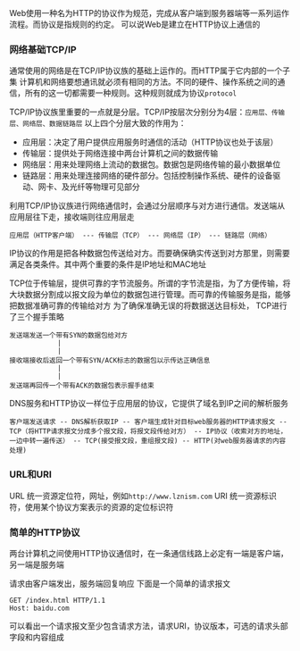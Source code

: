 Web使用一种名为HTTP的协议作为规范，完成从客户端到服务器端等一系列运作流程。而协议是指规则的约定。
可以说Web是建立在HTTP协议上通信的

### 网络基础TCP/IP
通常使用的网络是在TCP/IP协议族的基础上运作的。而HTTP属于它内部的一个子集
计算机和网络要想通讯就必须有相同的方法。不同的硬件、操作系统之间的通信，所有的这一切都需要一种规则。这种规则就成为协议`protocol`

TCP/IP协议族里重要的一点就是分层。TCP/IP按层次分别分为4层：`应用层、传输层、网络层、数据链路层`
以上四个分层大致的作用为：
* 应用层：决定了用户提供应用服务时通信的活动（HTTP协议也处于该层）
* 传输层：提供处于网络连接中两台计算机之间的数据传输
* 网络层：用来处理网络上流动的数据包。数据包是网络传输的最小数据单位
* 链路层：用来处理连接网络的硬件部分。包括控制操作系统、硬件的设备驱动、网卡、及光纤等物理可见部分

利用TCP/IP协议族进行网络通信时，会通过分层顺序与对方进行通信。发送端从应用层往下走，接收端则往应用层走

```
应用层（HTTP客户端） --- 传输层（TCP） --- 网络层（IP） --- 链路层（网络）
```

IP协议的作用是把各种数据包传送给对方。而要确保确实传送到对方那里，则需要满足各类条件。其中两个重要的条件是IP地址和MAC地址

TCP位于传输层，提供可靠的字节流服务。所谓的字节流是指，为了方便传输，将大块数据分割成以报文段为单位的数据包进行管理。而可靠的传输服务是指，能够把数据准确可靠的传输给对方
为了确保准确无误的将数据送达目标处， TCP进行了三个握手策略

```
发送端发送一个带有SYN的数据包给对方
			|
			|
接收端接收后返回一个带有SYN/ACK标志的数据包以示传达正确信息
			|
			|
发送端再回传一个带有ACK的数据包表示握手结束
```

DNS服务和HTTP协议一样位于应用层的协议，它提供了域名到IP之间的解析服务

```
客户端发送请求 -- DNS解析获取IP -- 客户端生成针对目标web服务器的HTTP请求报文 -- TCP（将HTTP请求报文分成多个报文段，将报文段传给对方） -- IP协议（收索对方的地址，一边中转一遍传送） -- TCP(接受报文段，重组报文段) -- HTTP(对web服务器请求的内容处理)
```

### URL和URI
URL 统一资源定位符，网址，例如`http://www.lznism.com`
URI 统一资源标识符，使用某个协议方案表示的资源的定位标识符

### 简单的HTTP协议
两台计算机之间使用HTTP协议通信时，在一条通信线路上必定有一端是客户端，另一端是服务端

请求由客户端发出，服务端回复响应
下面是一个简单的请求报文

```
GET /index.html HTTP/1.1
Host: baidu.com
```

可以看出一个请求报文至少包含请求方法，请求URI，协议版本，可选的请求头部字段和内容组成